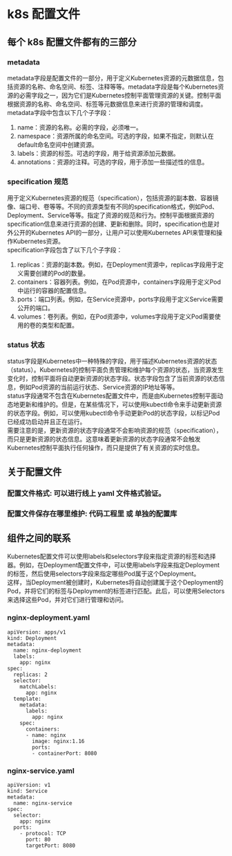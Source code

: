 # k8s 配置文件
## 每个 k8s 配置文件都有的三部分
### metadata
metadata字段是配置文件的一部分，用于定义Kubernetes资源的元数据信息，包括资源的名称、命名空间、标签、注释等等。metadata字段是每个Kubernetes资源的必需字段之一，因为它们是Kubernetes控制平面管理资源的关键。控制平面根据资源的名称、命名空间、标签等元数据信息来进行资源的管理和调度。  
metadata字段中包含以下几个子字段：
1. name：资源的名称。必需的字段，必须唯一。
2. namespace：资源所属的命名空间。可选的字段，如果不指定，则默认在default命名空间中创建资源。
3. labels：资源的标签。可选的字段，用于给资源添加元数据。
4. annotations：资源的注释。可选的字段，用于添加一些描述性的信息。

### specification 规范
用于定义Kubernetes资源的规范（specification），包括资源的副本数、容器镜像、端口号、卷等等。不同的资源类型有不同的specification格式，例如Pod、Deployment、Service等等。指定了资源的规范和行为。控制平面根据资源的specification信息来进行资源的创建、更新和删除。同时，specification也是对外公开的Kubernetes API的一部分，让用户可以使用Kubernetes API来管理和操作Kubernetes资源。  
specification字段包含了以下几个子字段：
1. replicas：资源的副本数。例如，在Deployment资源中，replicas字段用于定义需要创建的Pod的数量。
2. containers：容器列表。例如，在Pod资源中，containers字段用于定义Pod中运行的容器的配置信息。
3. ports：端口列表。例如，在Service资源中，ports字段用于定义Service需要公开的端口。
4. volumes：卷列表。例如，在Pod资源中，volumes字段用于定义Pod需要使用的卷的类型和配置。

### status 状态
status字段是Kubernetes中一种特殊的字段，用于描述Kubernetes资源的状态（status）。Kubernetes的控制平面负责管理和维护每个资源的状态，当资源发生变化时，控制平面将自动更新资源的状态字段。状态字段包含了当前资源的状态信息，例如Pod资源的当前运行状态、Service资源的IP地址等等。  
status字段通常不包含在Kubernetes配置文件中，而是由Kubernetes控制平面动态地更新和维护的。但是，在某些情况下，可以使用kubectl命令来手动更新资源的状态字段。例如，可以使用kubectl命令手动更新Pod的状态字段，以标记Pod已经成功启动并且正在运行。  
需要注意的是，更新资源的状态字段通常不会影响资源的规范（specification），而只是更新资源的状态信息。这意味着更新资源的状态字段通常不会触发Kubernetes控制平面执行任何操作，而只是提供了有关资源的实时信息。

## 关于配置文件
### 配置文件格式: 可以进行线上 yaml 文件格式验证。
### 配置文件保存在哪里维护: 代码工程里 或 单独的配置库

## 组件之间的联系
Kubernetes配置文件可以使用labels和selectors字段来指定资源的标签和选择器。例如，在Deployment配置文件中，可以使用labels字段来指定Deployment的标签，然后使用selectors字段来指定哪些Pod属于这个Deployment。  
这样，当Deployment被创建时，Kubernetes将自动创建属于这个Deployment的Pod，并将它们的标签与Deployment的标签进行匹配。此后，可以使用Selectors来选择这些Pod，并对它们进行管理和访问。

### nginx-deployment.yaml
```
apiVersion: apps/v1
kind: Deployment
metadata:
  name: nginx-deployment
  labels:
    app: nginx
spec:
  replicas: 2
  selector:
    matchLabels:
      app: nginx
  template:
    metadata:
      labels:
        app: nginx
    spec:
      containers:
      - name: nginx
        image: nginx:1.16
        ports:
        - containerPort: 8080

```
### nginx-service.yaml
```
apiVersion: v1
kind: Service
metadata:
  name: nginx-service
spec:
  selector:
    app: nginx
  ports:
    - protocol: TCP
      port: 80
      targetPort: 8080

```